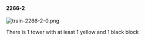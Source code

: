 #### 2266-2
![train-2266-2-0.png](https://github.com/lil-lab/nlvr/raw/master/nlvr/train/images/50/train-2266-2-0.png "train-2266-2-0.png")

There is 1 tower with at least 1 yellow and 1 black block